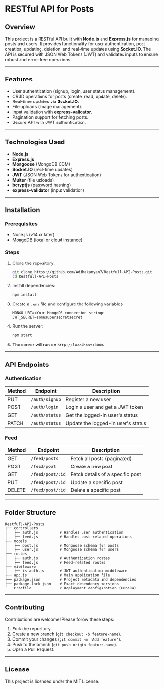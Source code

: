 # RESTful API for Posts

## Overview
This project is a RESTful API built with **Node.js** and **Express.js** for managing posts and users. It provides functionality for user authentication, post creation, updating, deletion, and real-time updates using **Socket.IO**. The API is secured with JSON Web Tokens (JWT) and validates inputs to ensure robust and error-free operations.

---

## Features
- User authentication (signup, login, user status management).
- CRUD operations for posts (create, read, update, delete).
- Real-time updates via **Socket.IO**.
- File uploads (image management).
- Input validation with **express-validator**.
- Pagination support for fetching posts.
- Secure API with JWT authentication.

---

## Technologies Used
- **Node.js**
- **Express.js**
- **Mongoose** (MongoDB ODM)
- **Socket.IO** (real-time updates)
- **JWT** (JSON Web Tokens for authentication)
- **Multer** (file uploads)
- **bcryptjs** (password hashing)
- **express-validator** (input validation)

---

## Installation

### Prerequisites
- Node.js (v14 or later)
- MongoDB (local or cloud instance)

### Steps
1. Clone the repository:
   ```bash
   git clone https://github.com/Adihakanyan7/Restfull-API-Posts.git
   cd Restfull-API-Posts
   ```

2. Install dependencies:
   ```bash
   npm install
   ```

3. Create a `.env` file and configure the following variables:
   ```env
   MONGO_URI=<Your MongoDB connection string>
   JWT_SECRET=somesupersecretsecret
   ```

4. Run the server:
   ```bash
   npm start
   ```

5. The server will run on `http://localhost:3000`.

---

## API Endpoints

### **Authentication**
| Method | Endpoint           | Description                        |
|--------|--------------------|------------------------------------|
| PUT    | `/auth/signup`     | Register a new user               |
| POST   | `/auth/login`      | Login a user and get a JWT token  |
| GET    | `/auth/status`     | Get the logged-in user's status   |
| PATCH  | `/auth/status`     | Update the logged-in user's status|

### **Feed**
| Method | Endpoint           | Description                        |
|--------|--------------------|------------------------------------|
| GET    | `/feed/posts`      | Fetch all posts (paginated)       |
| POST   | `/feed/post`       | Create a new post                 |
| GET    | `/feed/post/:id`   | Fetch details of a specific post  |
| PUT    | `/feed/post/:id`   | Update a specific post            |
| DELETE | `/feed/post/:id`   | Delete a specific post            |

---

## Folder Structure
```
Restfull-API-Posts
├── controllers
│   ├── auth.js          # Handles user authentication
│   ├── feed.js          # Handles post-related operations
├── models
│   ├── post.js          # Mongoose schema for posts
│   ├── user.js          # Mongoose schema for users
├── routes
│   ├── auth.js          # Authentication routes
│   ├── feed.js          # Feed-related routes
├── middleware
│   ├── is-auth.js       # JWT authentication middleware
├── app.js               # Main application file
├── package.json         # Project metadata and dependencies
├── package-lock.json    # Exact dependency versions
└── Procfile             # Deployment configuration (Heroku)
```

---

## Contributing
Contributions are welcome! Please follow these steps:
1. Fork the repository.
2. Create a new branch (`git checkout -b feature-name`).
3. Commit your changes (`git commit -m 'Add feature'`).
4. Push to the branch (`git push origin feature-name`).
5. Open a Pull Request.

---

## License
This project is licensed under the MIT License.
